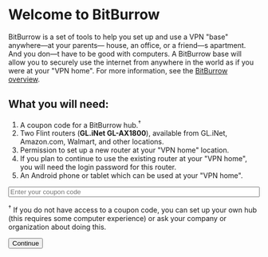 <title>Welcome to BitBurrow</title>

# Welcome to BitBurrow

BitBurrow is a set of tools to help you set up and use a VPN "base" anywhere—at your parents— house, an office, or a
friend—s apartment. And you don—t have to be good with computers. A BitBurrow base will allow you to securely use the
internet from anywhere in the world as if you were at your "VPN home". For more information, see the <a
    href='https://bitburrow.com/' target='_blank' rel='noopener'>BitBurrow overview</a>.

## What you will need:
1. A coupon code for a BitBurrow hub.<sup>&dagger;</sup>
2. Two Flint routers (<strong>GL.iNet GL-AX1800</strong>), available from GL.iNet, Amazon.com, Walmart, and other
locations.
3. Permission to set up a new router at your "VPN home" location.
4. If you plan to continue to use the existing router at your "VPN home", you will need the login password for this
router.
5. An Android phone or tablet which can be used at your "VPN home".

<input placeholder="Enter your coupon code" style='width: 100%;' id='codeinput'>

<sup>&dagger;</sup> If you do not have access to a coupon code, you can set up your own hub (this requires some computer
experience) or ask your company or organization about doing this.

<button id='continue'>Continue</button>
<div id='statusMessage' style='color: red; margin-top: 1em;'></div>
<div id='loading' style='display:none;'>
    <div
        style='border:4px solid #f3f3f3;border-top:4px solid #3498db;border-radius:50%;width:24px;height:24px;animation:spin 1s linear infinite;'>
    </div>
    <style>
        @keyframes spin {
            0% {
                transform: rotate(0deg)
            }

            100% {
                transform: rotate(360deg)
            }
        }
    </style>
</div>

Already registered? <a href='login'>Login here</a>.


<script src='code_field.js'></script>

<script>
    //auto fill input from URL
    const params = new URLSearchParams(window.location.search);
    var q = params.get('coupon');
    if (q != null) {
        q = filterChars(q);
        var out = '';
        for (var i = 0; i < q.length; i++) {
            out += q[i];
            if (dashesAfter.includes(i)) {
                out += '-';
            }
        }
        document.getElementById('codeinput').value = out;
    }

    const continueButton = document.getElementById('continue');

    const input = document.getElementById('codeinput');
    setInputField(input);


    input.addEventListener('input', () => {
        document.getElementById('statusMessage').textContent = '';
        if (varifyCode(input.value)) {
            continueButton.disabled = false;
        }
        else {
            continueButton.disabled = true;
        }
    });


    if (varifyCode(input.value)) {
        continueButton.disabled = false;
    }
    else {
        continueButton.disabled = true;
    }
    continueButton.addEventListener('click', async () => {

        const statusMessage = document.getElementById('statusMessage');
        const loading = document.getElementById('loading');

        statusMessage.textContent = '';
        loading.style.display = 'inline';
        try {
            const res = await fetch('/v1/coupons/' + input.value.replace(/-/g, '') + '/managers');
            loading.style.display = 'none';
            if (await res.status == 201) {
                const data = await res.json()
                location.href = '/show_login_key?key=' + data.login_key;
            }
            else {
                statusMessage.textContent = "Invalid coupon code.";
            }
        }
        catch (error) {
            loading.style.display = 'none';
            statusMessage.textContent = "Network error. Please check your internet connection and try again.";
        }
    });
</script>